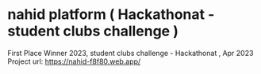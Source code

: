 # nahid platform ( Hackathonat - student clubs challenge )

First Place Winner 2023, student clubs challenge - Hackathonat , Apr 2023
Project url: https://nahid-f8f80.web.app/
